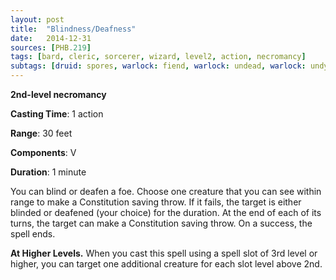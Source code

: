 ```yaml
---
layout: post
title:  "Blindness/Deafness"
date:   2014-12-31
sources: [PHB.219]
tags: [bard, cleric, sorcerer, wizard, level2, action, necromancy]
subtags: [druid: spores, warlock: fiend, warlock: undead, warlock: undying]
---
```


**2nd-level necromancy**

**Casting Time**: 1 action

**Range**: 30 feet

**Components**: V

**Duration**: 1 minute

You can blind or deafen a foe. Choose one creature that you can see within range to make a Constitution saving throw. If it fails, the target is either blinded or deafened (your choice) for the duration. At the end of each of its turns, the target can make a Constitution saving throw. On a success, the spell ends.

**At Higher Levels.** When you cast this spell using a spell slot of 3rd level or higher, you can target one additional creature for each slot level above 2nd.
